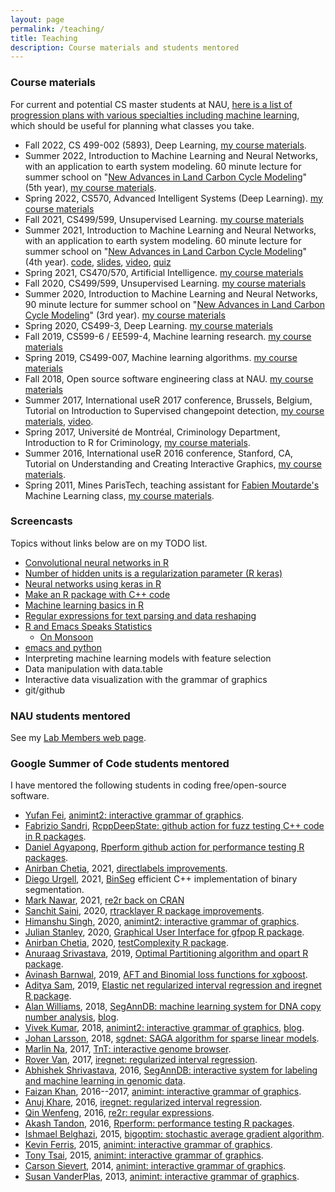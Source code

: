```yaml
---
layout: page
permalink: /teaching/
title: Teaching
description: Course materials and students mentored
---
```


### Course materials

For current and potential CS master students at NAU, [here is a list
of progression plans with various specialties including machine
learning](https://github.com/NAU-CS/progression-plans), which should
be useful for planning what classes you take.

- Fall 2022, CS 499-002 (5893), Deep Learning, [my course
  materials](https://github.com/tdhock/cs499-599-fall-2022).
- Summer 2022, Introduction to Machine Learning and Neural Networks,
  with an application to earth system modeling. 60 minute lecture for
  summer school on "[New Advances in Land Carbon Cycle
  Modeling](http://www2.nau.edu/luo-lab/?workshop)" (5th
  year), [my course materials](https://github.com/tdhock/2020-yiqi-summer-school#prepared-for-the-summer-school-4th-year-2021).
- Spring 2022, CS570, Advanced Intelligent Systems (Deep Learning). [my course materials](https://github.com/tdhock/cs570-spring-2022)
- Fall 2021, CS499/599, Unsupervised Learning. [my course materials](https://github.com/tdhock/cs499-599-fall-2021)
- Summer 2021, Introduction to Machine Learning and Neural Networks,
  with an application to earth system modeling. 60 minute lecture for
  summer school on "[New Advances in Land Carbon Cycle
  Modeling](http://www2.nau.edu/luo-lab/?workshop)" (4th year). [code](https://github.com/tdhock/2020-yiqi-summer-school), [slides](https://github.com/tdhock/2020-yiqi-summer-school/blob/master/raw/master/slides-short.pdf), [video](https://youtu.be/c21etYEb-tE), [quiz](https://forms.office.com/Pages/ResponsePage.aspx?id=n57UJ-GJoEqZo9NbV7K6A4W5m6WiFvFJkzgC_Y4KHq9UQkJTRjBVS1A5TDJBSkc5OUxKSDJEVkM3OC4u)
- Spring 2021, CS470/570, Artificial Intelligence. [my course materials](https://github.com/tdhock/cs470-570-spring-2021)
- Fall 2020, CS499/599, Unsupervised Learning. [my course materials](https://github.com/tdhock/cs499-599-fall-2020)
- Summer 2020, Introduction to Machine Learning and Neural Networks,
  90 minute lecture for summer school on "[New Advances in Land Carbon
  Cycle Modeling](http://www2.nau.edu/luo-lab/?workshop)" (3rd
  year). [my course
  materials](https://github.com/tdhock/2020-yiqi-summer-school)
- Spring 2020, CS499-3, Deep Learning. [my course materials](https://github.com/tdhock/cs499-spring2020/)
- Fall 2019, CS599-6 / EE599-4, Machine learning research. [my course
  materials](https://github.com/tdhock/cs599-fall2019/)
- Spring 2019, CS499-007, Machine learning algorithms. [my course materials](https://github.com/tdhock/cs499-spring2019)
- Fall 2018, Open source software engineering class at
  NAU. [my course materials](https://github.com/tdhock/oss-class-ideas)
- Summer 2017, International useR 2017 conference, Brussels, Belgium,
  Tutorial on Introduction to Supervised changepoint detection,
  [my course materials](https://tdhock.github.io/change-tutorial/Supervised.html),
  [video](https://channel9.msdn.com/events/useR-international-R-User-conferences/useR-International-R-User-2017-Conference/Introduction-to-optimal-changepoint-detection-algorithms-II?term%3Dhocking).
- Spring 2017, Université de Montréal, Criminology Department,
  Introduction to R for Criminology,
  [my course materials](https://github.com/tdhock/intro-R-criminology).
- Summer 2016, International useR 2016 conference, Stanford, CA,
  Tutorial on Understanding and Creating Interactive Graphics,
  [my course materials](https://github.com/tdhock/interactive-tutorial).
- Spring 2011, Mines ParisTech, teaching assistant for
  [Fabien Moutarde's](http://perso.mines-paristech.fr/fabien.moutarde/index.html)
  Machine Learning class,
  [my course
  materials](https://rcdata.nau.edu/genomic-ml/public_html/mines-course/Mines-ParisTech-machine-learning-projects.html).
  
### Screencasts

Topics without links below are on my TODO list.

- [Convolutional neural networks in R](https://www.youtube.com/playlist?list=PLwc48KSH3D1O1iWRXid7CsiXI9gO9lS4V)
- [Number of hidden units is a regularization parameter (R keras)](https://www.youtube.com/playlist?list=PLwc48KSH3D1MvTf_JOI00_eIPcoeYMM_o)
- [Neural networks using keras in R](https://www.youtube.com/playlist?list=PLwc48KSH3D1PYdSd_27USy-WFAHJIfQTK)
- [Make an R package with C++ code](https://www.youtube.com/playlist?list=PLwc48KSH3D1OkObQ22NHbFwEzof2CguJJ)
- [Machine learning basics in R](https://www.youtube.com/playlist?list=PLwc48KSH3D1M78ilQi35KPe2GHa7B_Rme)
- [Regular expressions for text parsing and data reshaping](https://www.youtube.com/playlist?list=PLwc48KSH3D1P8R7470s0lgcUObJLEXSSO)
- [R and Emacs Speaks Statistics](https://www.youtube.com/playlist?list=PLwc48KSH3D1Onsed66FPLywMSIQmAhUYJ)
  - [On Monsoon](https://www.youtube.com/watch?v=PByS8QnqDGc&list=PLwc48KSH3D1Onsed66FPLywMSIQmAhUYJ&index=11)
- [emacs and python](https://www.youtube.com/playlist?list=PLwc48KSH3D1OeAHFQhWpd8Fz8rLhTaD7t)
- Interpreting machine learning models with feature selection
- Data manipulation with data.table
- Interactive data visualization with the grammar of graphics
- git/github 
  
### NAU students mentored

See my [Lab Members web page](http://ml.nau.edu/members/).

### Google Summer of Code students mentored

I have mentored the
following students in coding free/open-source software.
- [Yufan Fei](https://github.com/Faye-yufan), [animint2: interactive
  grammar of
  graphics](https://github.com/Faye-yufan/gsoc22-animint/blob/master/README.md).
- [Fabrizio Sandri](https://github.com/FabrizioSandri),
  [RcppDeepState: github action for fuzz testing C++ code in R
  packages](https://fabriziosandri.github.io/gsoc-2022-blog/summary/2022/09/08/gsoc-summary.html).
- [Daniel Agyapong](https://github.com/EngineerDanny), [Rperform
  github action for performance testing R
  packages](https://engineerdanny.github.io/GSOC22-RPerform-Blog/).
- [Anirban Chetia](https://github.com/Anirban166), 2021, [directlabels
  improvements](https://github.com/Anirban166/directlabels).
- [Diego Urgell](https://github.com/diego-urgell), 2021,
  [BinSeg](https://github.com/diego-urgell/BinSeg) efficient C++
  implementation of binary segmentation.
- [Mark Nawar](https://github.com/Mark-Nawar), 2021, [re2r back on CRAN](https://github.com/rstats-gsoc/gsoc2021/wiki/re2r-back-on-CRAN)
- [Sanchit Saini](https://github.com/sanchit-saini), 2020,
  [rtracklayer R package
  improvements](https://github.com/rstats-gsoc/gsoc2020/wiki/rtracklayer-improvements).
- [Himanshu Singh](https://github.com/lazycipher), 2020, [animint2:
  interactive grammar of
  graphics](https://github.com/tdhock/animint2).
- [Julian Stanley](https://github.com/julianstanley), 2020, [Graphical
  User Interface for gfpop R
  package](https://github.com/julianstanley/gfpop-gui).
- [Anirban Chetia](https://github.com/Anirban166), 2020,
  [testComplexity R
  package](https://github.com/Anirban166/testComplexity).
- [Anuraag Srivastava](https://github.com/as4378), 2019, [Optimal
  Partitioning algorithm and opart R
  package](https://github.com/as4378/opart).
- [Avinash Barnwal](https://github.com/avinashbarnwal/), 2019, [AFT
  and Binomial loss functions for
  xgboost](https://github.com/avinashbarnwal/GSOC-2019).
- [Aditya Sam](https://github.com/theadityasam/), 2019, [Elastic net regularized interval regression and iregnet R package](https://theadityasam.github.io/GSOC2019/).
- [Alan Williams](https://github.com/aw1231), 2018,
  [SegAnnDB: machine learning system for DNA copy number analysis](https://github.com/tdhock/SegAnnDB),
  [blog](https://medium.com/alans-gsoc-blog/work-product-a1080d175160).
- [Vivek Kumar](https://github.com/vivekktiwari), 2018,
  [animint2: interactive grammar of graphics](https://github.com/tdhock/animint2),
  [blog](https://vivekktiwari.github.io/gsoc18/).
- [Johan Larsson](https://github.com/jolars), 2018,
  [sgdnet: SAGA algorithm for sparse linear models](https://github.com/jolars/sgdnet).
- [Marlin Na](https://github.com/Marlin-Na), 2017,
  [TnT: interactive genome browser](https://github.com/Marlin-Na/TnT).
- [Rover Van](https://github.com/RoverVan), 2017, [iregnet: regularized interval regression](https://github.com/anujkhare/iregnet).
- [Abhishek Shrivastava](https://github.com/abstatic), 2016,
  [SegAnnDB: interactive system for labeling and machine learning in genomic data](https://github.com/tdhock/SegAnnDB).
- [Faizan Khan](https://github.com/faizan-khan-iit), 2016--2017, [animint: interactive grammar of graphics](https://github.com/tdhock/animint).
- [Anuj Khare](https://github.com/anujkhare), 2016, [iregnet: regularized interval regression](https://github.com/anujkhare/iregnet).
- [Qin Wenfeng](https://github.com/qinwf), 2016, [re2r: regular expressions](https://github.com/qinwf/re2r).
- [Akash Tandon](https://github.com/analyticalmonk), 2016, [Rperform: performance testing R packages](https://github.com/analyticalmonk/Rperform).
- [Ishmael Belghazi](https://github.com/IshmaelBelghazi), 2015, [bigoptim: stochastic average gradient algorithm](https://github.com/IshmaelBelghazi/bigoptim).
- [Kevin Ferris](https://github.com/kferris10), 2015, [animint: interactive grammar of graphics](https://github.com/tdhock/animint).
- [Tony Tsai](https://github.com/caijun), 2015, [animint: interactive grammar of graphics](https://github.com/tdhock/animint).
- [Carson Sievert](https://github.com/cpsievert), 2014, [animint: interactive grammar of graphics](https://github.com/tdhock/animint).
- [Susan VanderPlas](https://github.com/srvanderplas), 2013, [animint: interactive grammar of graphics](https://github.com/tdhock/animint).


